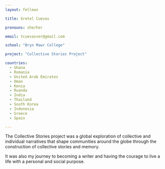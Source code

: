 ```yaml
---
layout: fellows

title: Gretel Cuevas

pronouns: she/her

email: tcuevasver@gmail.com

school: "Bryn Mawr College"

project: "Collective Stories Project"

countries:
  - Ghana
  - Romania
  - United Arab Emirates
  - Oman
  - Kenia
  - Ruanda
  - India
  - Thailand
  - South Korea
  - Indonesia
  - Greece
  - Spain

---
```


The Collective Stories project was a global exploration of collective and individual narratives that shape communities around the globe through the construction of collective stories and memory.

It was also my journey to becoming a writer and having the courage to live a life with a personal and social purpose.